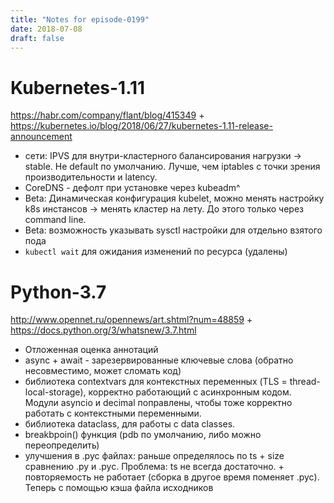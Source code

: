 ```yaml
---
title: "Notes for episode-0199"
date: 2018-07-08
draft: false
---
```


# Kubernetes-1.11
https://habr.com/company/flant/blog/415349 + https://kubernetes.io/blog/2018/06/27/kubernetes-1.11-release-announcement

- сети: IPVS для внутри-кластерного балансирования нагрузки -> stable. Не default по умолчанию. Лучше, чем iptables с точки зрения производительности и latency.
- CoreDNS - дефолт при установке через kubeadm^ 
- Beta: Динамическая конфигурация kubelet, можно менять настройку k8s инстансов -> менять кластер на лету. До этого только через command line.
- Beta: возможность указывать sysctl настройки для отдельно взятого пода
- `kubectl wait` для ожидания изменений по ресурса (удалены)


# Python-3.7
http://www.opennet.ru/opennews/art.shtml?num=48859 + https://docs.python.org/3/whatsnew/3.7.html

- Отложенная оценка аннотаций
- async + await - зарезервированные ключевые слова (обратно несовместимо, может сломать код)
- библиотека contextvars для контекстных переменных (TLS = thread-local-storage), корректно работающий с асинхронным кодом. Модули asyncio и decimal поправлены, чтобы тоже корректно работать с контекстными переменными.
- библиотека dataclass, для работы с data classes. 
- breakbpoin() функция (pdb по умолчанию, либо можно переопределить)
- улучшения в .pyc файлах: раньше определялось по ts + size сравнению .py и .pyc. Проблема: ts не всегда достаточно. + повторяемость не работает (сборка в другое время поменяет .pyc). Теперь с помощью кэша файла исходников
